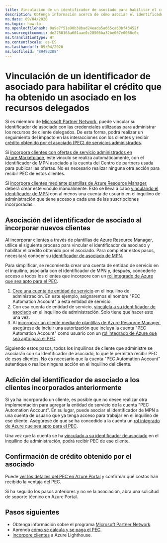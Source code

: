 ```yaml
---
title: Vinculación de un identificador de asociado para habilitar el crédito que ha obtenido un asociado en los recursos delegados
description: Obtenga información acerca de cómo asociar el identificador de asociado para recibir créditos obtenidos por el asociado en los recursos de cliente que se administran a través de Azure Lighthouse.
ms.date: 09/04/2020
ms.topic: how-to
ms.openlocfilehash: 0a9e7f51e90b38bad24eada5a665ca60bf43452f
ms.sourcegitcommit: de2750163a601aae0c28506ba32be067e0068c0c
ms.translationtype: HT
ms.contentlocale: es-ES
ms.lasthandoff: 09/04/2020
ms.locfileid: "89493288"
---
```

# <a name="link-your-partner-id-to-enable-partner-earned-credit-on-delegated-resources"></a>Vinculación de un identificador de asociado para habilitar el crédito que ha obtenido un asociado en los recursos delegados

Si es miembro de [Microsoft Partner Network](https://partner.microsoft.com/), puede vincular su identificador de asociado con las credenciales utilizadas para administrar los recursos de cliente delegados. De esta forma, podrá realizar un seguimiento del impacto en las interacciones con los clientes y recibir [crédito obtenido por el asociado (PEC) de servicios administrados](/partner-center/partner-earned-credit).

Si [incorpora clientes con ofertas de servicio administrados en Azure Marketplace](publish-managed-services-offers.md), este vínculo se realiza automáticamente, con el identificador de MPN asociado a la cuenta del Centro de partners usada para publicar las ofertas. No es necesario realizar ninguna otra acción para recibir PEC de estos clientes.

Si [incorpora clientes mediante plantillas de Azure Resource Manager](onboard-customer.md), deberá crear este vínculo manualmente. Esto se lleva a cabo [vinculando el identificador de MPN](../../cost-management-billing/manage/link-partner-id.md) con al menos una cuenta de usuario en el inquilino de administración que tiene acceso a cada una de las suscripciones incorporadas.

## <a name="associate-your-partner-id-when-you-onboard-new-customers"></a>Asociación del identificador de asociado al incorporar nuevos clientes

Al incorporar clientes a través de plantillas de Azure Resource Manager, utilice el siguiente proceso para vincular el identificador de asociado y habilitar el crédito obtenido por el asociado. Para completar estos pasos, necesitará conocer su [identificador de asociado de MPN](/partner-center/partner-center-account-setup#locate-your-mpn-id).

Para simplificar, se recomienda crear una cuenta de entidad de servicio en el inquilino, asociarla con el identificador de MPN y, después, concederle acceso a todos los clientes que incorpore con un [rol integrado de Azure que sea apto para el PEC](https://docs.microsoft.com/partner-center/azure-roles-perms-pec).

1. [Cree una cuenta de entidad de servicio](../../active-directory/develop/howto-authenticate-service-principal-powershell.md) en el inquilino de administración. En este ejemplo, asignaremos el nombre "PEC Automation Account" a esta entidad de servicio.
1. Con esa cuenta de entidad de servicio, [vincúlela a su identificador de asociado](../../cost-management-billing/manage/link-partner-id.md#link-to-a-partner-id) en el inquilino de administración. Solo tiene que hacer esto una vez.
1. Al [incorporar un cliente mediante plantillas de Azure Resource Manager](onboard-customer.md), asegúrese de incluir una autorización que incluya la cuenta "PEC Automation Account" como usuario con un [rol integrado de Azure que sea apto para el PEC](https://docs.microsoft.com/partner-center/azure-roles-perms-pec).

Siguiendo estos pasos, todos los inquilinos de cliente que administre se asociarán con su identificador de asociado, lo que le permitirá recibir PEC de esos clientes. No es necesario que la cuenta "PEC Automation Account" autentique o realice ninguna acción en el inquilino del cliente.

## <a name="add-your-partner-id-to-previously-onboarded-customers"></a>Adición del identificador de asociado a los clientes incorporados anteriormente

Si ya ha incorporado un cliente, es posible que no desee realizar otra implementación para agregar la entidad de servicio de la cuenta "PEC Automation Account". En su lugar, puede asociar el identificador de MPN a una cuenta de usuario que ya tenga acceso para trabajar en el inquilino de ese cliente. Asegúrese de que se ha concedido a la cuenta un [rol integrado de Azure que sea apto para el PEC](https://docs.microsoft.com/partner-center/azure-roles-perms-pec).

Una vez que la cuenta se ha [vinculado a su identificador de asociado](../../cost-management-billing/manage/link-partner-id.md#link-to-a-partner-id) en el inquilino de administración, podrá recibir PEC de ese cliente.

## <a name="confirm-partner-earned-credit"></a>Confirmación de crédito obtenido por el asociado

Puede [ver los detalles del PEC en Azure Portal](/partner-center/partner-earned-credit-explanation#azure-cost-management) y confirmar qué costos han recibido la ventaja del PEC.

Si ha seguido los pasos anteriores y no ve la asociación, abra una solicitud de soporte técnico en Azure Portal.

## <a name="next-steps"></a>Pasos siguientes

- Obtenga información sobre el programa [Microsoft Partner Network](/partner-center/mpn-overview).
- Aprenda [cómo se calcula y se paga el PEC](/partner-center/partner-earned-credit-explanation).
- [Incorpore clientes](onboard-customer.md) a Azure Lighthouse.
